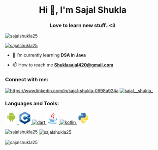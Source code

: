 <h1 align="center">Hi 👋, I'm Sajal Shukla</h1>
<h3 align="center">Love to learn new stuff..<3</h3>

<p align="left"> <img src="https://komarev.com/ghpvc/?username=sajalshukla25&label=Profile%20views&color=0e75b6&style=flat" alt="sajalshukla25" /> </p>

<p align="left"> <a href="https://github.com/ryo-ma/github-profile-trophy"><img src="https://github-profile-trophy.vercel.app/?username=sajalshukla25" alt="sajalshukla25" /></a> </p>

- 🌱 I’m currently learning **DSA in Java**

- 📫 How to reach me **Shuklasajal420@gmail.com**

<h3 align="left">Connect with me:</h3>
<p align="left">
<a href="https://linkedin.com/in/https://www.linkedin.com/in/sajal-shukla-0698a924a" target="blank"><img align="center" src="https://raw.githubusercontent.com/rahuldkjain/github-profile-readme-generator/master/src/images/icons/Social/linked-in-alt.svg" alt="https://www.linkedin.com/in/sajal-shukla-0698a924a" height="30" width="40" /></a>
<a href="https://instagram.com/sajal__shukla_" target="blank"><img align="center" src="https://raw.githubusercontent.com/rahuldkjain/github-profile-readme-generator/master/src/images/icons/Social/instagram.svg" alt="sajal__shukla_" height="30" width="40" /></a>
</p>

<h3 align="left">Languages and Tools:</h3>
<p align="left"> <a href="https://developer.android.com" target="_blank" rel="noreferrer"> <img src="https://raw.githubusercontent.com/devicons/devicon/master/icons/android/android-original-wordmark.svg" alt="android" width="40" height="40"/> </a> <a href="https://www.w3schools.com/cpp/" target="_blank" rel="noreferrer"> <img src="https://raw.githubusercontent.com/devicons/devicon/master/icons/cplusplus/cplusplus-original.svg" alt="cplusplus" width="40" height="40"/> </a> <a href="https://dart.dev" target="_blank" rel="noreferrer"> <img src="https://www.vectorlogo.zone/logos/dartlang/dartlang-icon.svg" alt="dart" width="40" height="40"/> </a> <a href="https://www.java.com" target="_blank" rel="noreferrer"> <img src="https://raw.githubusercontent.com/devicons/devicon/master/icons/java/java-original.svg" alt="java" width="40" height="40"/> </a> <a href="https://kotlinlang.org" target="_blank" rel="noreferrer"> <img src="https://www.vectorlogo.zone/logos/kotlinlang/kotlinlang-icon.svg" alt="kotlin" width="40" height="40"/> </a> <a href="https://www.python.org" target="_blank" rel="noreferrer"> <img src="https://raw.githubusercontent.com/devicons/devicon/master/icons/python/python-original.svg" alt="python" width="40" height="40"/> </a> </p>

<p><img align="left" src="https://github-readme-stats.vercel.app/api/top-langs?username=sajalshukla25&show_icons=true&locale=en&layout=compact" alt="sajalshukla25" /></p>

<p>&nbsp;<img align="center" src="https://github-readme-stats.vercel.app/api?username=sajalshukla25&show_icons=true&locale=en" alt="sajalshukla25" /></p>

<p><img align="center" src="https://github-readme-streak-stats.herokuapp.com/?user=sajalshukla25&" alt="sajalshukla25" /></p>

